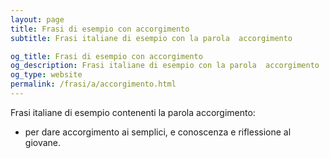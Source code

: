 ```yaml
---
layout: page
title: Frasi di esempio con accorgimento 
subtitle: Frasi italiane di esempio con la parola  accorgimento

og_title: Frasi di esempio con accorgimento 
og_description: Frasi italiane di esempio con la parola  accorgimento
og_type: website
permalink: /frasi/a/accorgimento.html
---
```


Frasi italiane di esempio contenenti la parola accorgimento:


- per dare accorgimento ai semplici, e conoscenza e riflessione al giovane.
